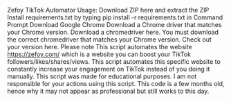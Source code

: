 Zefoy TikTok Automator
Usage:
Download ZIP here and extract the ZIP
Install requirements.txt by typing pip install -r requirements.txt in Command Prompt
Download Google Chrome
Download a Chrome driver that matches your Chrome version. Download a chromedriver here.
You must download the correct chromedriver that matches your Chrome version. Check out your version here.
Please note
This script automates the website https://zefoy.com/ which is a website you can boost your TikTok followers/likes/shares/views. This script automates this specific website to constantly increase your engagement on TikTok instead of you doing it manually. This script was made for educational purposes. I am not responsible for your actions using this script. This code is a few months old, hence why it may not appear as professional but still works to this day.
